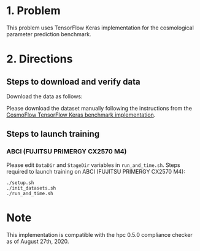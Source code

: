 # 1. Problem

This problem uses TensorFlow Keras implementation for the cosmological parameter prediction benchmark.

# 2. Directions
## Steps to download and verify data
Download the data as follows:

Please download the dataset manually following the instructions from the [CosmoFlow TensorFlow Keras benchmark implementation](https://github.com/sparticlesteve/cosmoflow-benchmark).

## Steps to launch training

### ABCI (FUJITSU PRIMERGY CX2570 M4)
Please edit `DataDir` and `StageDir` variables in `run_and_time.sh`.
Steps required to launch training on ABCI (FUJITSU PRIMERGY CX2570 M4):

```
./setup.sh
./init_datasets.sh
./run_and_time.sh
```

# Note
This implementation is compatible with the hpc 0.5.0 compliance checker as of August 27th, 2020.
